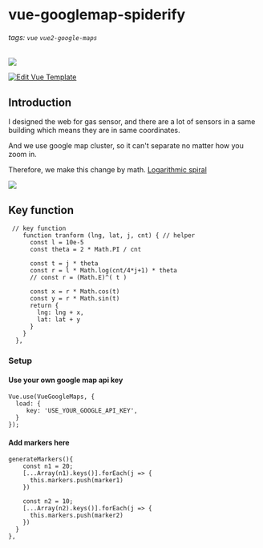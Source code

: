 # vue-googlemap-spiderify

###### tags:  `vue` `vue2-google-maps`


![](https://i.imgur.com/Cv18s6l.png)


[![Edit Vue Template](https://codesandbox.io/static/img/play-codesandbox.svg)](https://codesandbox.io/s/v6x046lwl0)

## Introduction

I designed the web for gas sensor, and there are a lot of sensors in a same building which means they are in same coordinates.

And we use google map cluster, so it can't separate no matter how you zoom in.

Therefore, we make this change by math.  [Logarithmic spiral](https://en.wikipedia.org/wiki/Logarithmic_spiral)

![](https://i.imgur.com/LRmtbmL.png)

## Key function

```javascript=
 // key function
    function tranform (lng, lat, j, cnt) { // helper
      const l = 10e-5
      const theta = 2 * Math.PI / cnt

      const t = j * theta
      const r = l * Math.log(cnt/4*j+1) * theta
      // const r = (Math.E)^( t )

      const x = r * Math.cos(t)
      const y = r * Math.sin(t)
      return {
        lng: lng + x,
        lat: lat + y
      }
    }
  },
```

### Setup

#### Use your own google map api key

```javascript=
Vue.use(VueGoogleMaps, {
  load: {
     key: 'USE_YOUR_GOOGLE_API_KEY',     
  }
});
```

#### Add markers here

```javascript=
generateMarkers(){
    const n1 = 20;
    [...Array(n1).keys()].forEach(j => {
      this.markers.push(marker1)
    })

    const n2 = 10;
    [...Array(n2).keys()].forEach(j => {
      this.markers.push(marker2)
    })
  }
},
```

